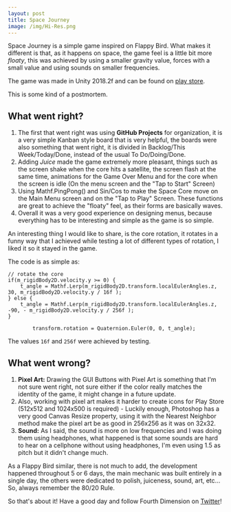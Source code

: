 ```yaml
---
layout: post
title: Space Journey
image: /img/Hi-Res.png
---
```


Space Journey is a simple game inspired on Flappy Bird. What makes it different is that, as it happens on space, the game feel is a little bit more *floaty*, this was achieved by using a smaller gravity value, forces with a small value and using sounds on smaller frequencies.

The game was made in Unity 2018.2f and can be found on [play store](https://play.google.com/store/apps/details?id=com.FourthDimension.SpaceJourney).

This is some kind of a postmortem.

## What went right?
1. The first that went right was using **GitHub Projects** for organization, it is a very simple Kanban style board that is very helpful, the boards were also something that went right, it is divided in Backlog/This Week/Today/Done, instead of the usual To Do/Doing/Done.
2. Adding *Juice* made the game extremely more pleasant, things such as the screen shake when the core hits a satellite, the screen flash at the same time, animations for the Game Over Menu and for the core when the screen is idle (On the menu screen and the "Tap to Start" Screen)
3. Using Mathf.PingPong() and Sin/Cos to make the Space Core move on the Main Menu screen and on the "Tap to Play" Screen. These functions are great to achieve the "floaty" feel, as their forms are basically waves.
4. Overall it was a very good experience on designing menus, because everything has to be interesting and simple as the game is so simple.

An interesting thing I would like to share, is the core rotation, it rotates in a funny way that I achieved while testing a lot of different types of rotation, I liked it so it stayed in the game.

The code is as simple as:

```
// rotate the core
if(m_rigidBody2D.velocity.y >= 0) {
	t_angle = Mathf.Lerp(m_rigidBody2D.transform.localEulerAngles.z, 30, m_rigidBody2D.velocity.y / 16f );
} else {
	t_angle = Mathf.Lerp(m_rigidBody2D.transform.localEulerAngles.z, -90, - m_rigidBody2D.velocity.y / 256f );
}

		transform.rotation = Quaternion.Euler(0, 0, t_angle);
```

The values `16f` and `256f` were achieved by testing.

## What went wrong?
1. **Pixel Art:** Drawing the GUI Buttons with Pixel Art is something that I'm not sure went right, not sure either if the color really matches the identity of the game, it might change in a future update.
2. Also, working with pixel art makes it harder to create icons for Play Store (512x512 and 1024x500 is required) - Luckily enough, Photoshop has a very good Canvas Resize property, using it with the Nearest Neighbor method make the pixel art be as good in 256x256 as it was on 32x32.
3. **Sound:** As I said, the sound is more on low frequencies and I was doing them using headphones, what happened is that some sounds are hard to hear on a cellphone without using headphones, I'm even using 1.5 as pitch but it didn't change much.

As a Flappy Bird similar, there is not much to add, the development happened throughout 5 or 6 days, the main mechanic was built entirely in a single day, the others were dedicated to polish, juiceness, sound, art, etc... So, always remember the 80/20 Rule.

So that's about it! Have a good day and follow Fourth Dimension on [Twitter](https://twitter.com/studio_fourth)!

